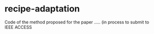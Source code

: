 # recipe-adaptation
Code of the method proposed for the paper ..... (in process to submit to IEEE ACCESS
